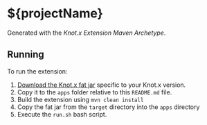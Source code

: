 # ${projectName}

Generated with the _Knot.x Extension Maven Archetype_.

## Running

To run the extension:

1. [Download the Knot.x fat jar](https://github.com/Cognifide/knotx/releases) specific to your Knot.x version. 
2. Copy it to the `apps` folder relative to this `README.md` file.
3. Build the extension using `mvn clean install`
4. Copy the fat jar from the `target` directory into the `apps` directory
5. Execute the `run.sh` bash script.
